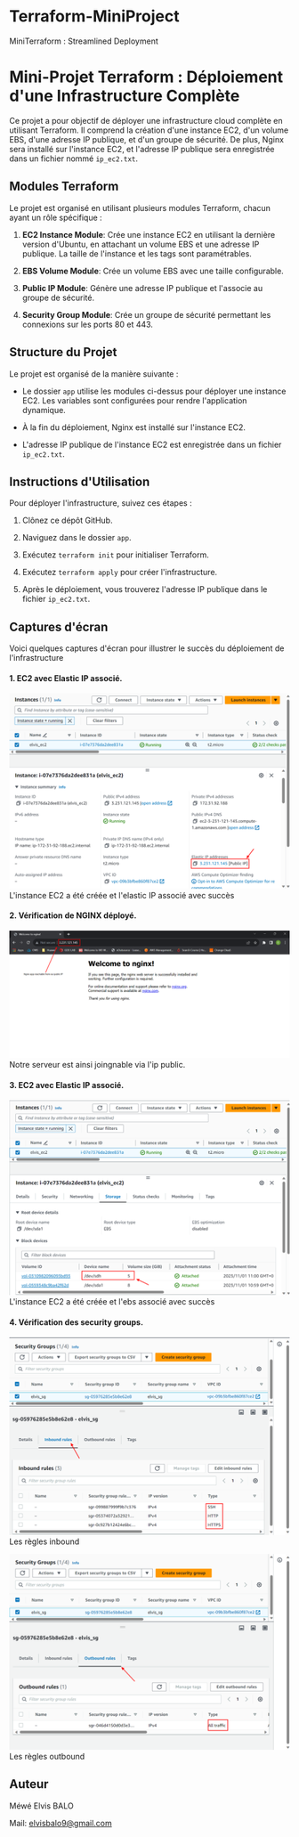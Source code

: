 # Terraform-MiniProject
MiniTerraform : Streamlined Deployment

# Mini-Projet Terraform : Déploiement d&#39;une Infrastructure Complète

Ce projet a pour objectif de déployer une infrastructure cloud complète en utilisant Terraform. Il
comprend la création d&#39;une instance EC2, d&#39;un volume EBS, d&#39;une adresse IP publique, et d&#39;un groupe
de sécurité. De plus, Nginx sera installé sur l&#39;instance EC2, et l&#39;adresse IP publique sera enregistrée
dans un fichier nommé `ip_ec2.txt`.

## Modules Terraform

Le projet est organisé en utilisant plusieurs modules Terraform, chacun ayant un rôle spécifique :

1. **EC2 Instance Module**: Crée une instance EC2 en utilisant la dernière version d&#39;Ubuntu,
en attachant un volume EBS et une adresse IP publique. La taille de l&#39;instance et les tags sont
paramétrables.

2. **EBS Volume Module**: Crée un volume EBS avec une taille configurable.

3. **Public IP Module**: Génère une adresse IP publique et l&#39;associe au groupe de sécurité.

4. **Security Group Module**: Crée un groupe de sécurité permettant les connexions sur les ports
80 et 443.

## Structure du Projet

Le projet est organisé de la manière suivante :

- Le dossier `app` utilise les modules ci-dessus pour déployer une instance EC2. Les variables sont
configurées pour rendre l&#39;application dynamique.

- À la fin du déploiement, Nginx est installé sur l&#39;instance EC2.

- L&#39;adresse IP publique de l&#39;instance EC2 est enregistrée dans un fichier `ip_ec2.txt`.

## Instructions d&#39;Utilisation

Pour déployer l&#39;infrastructure, suivez ces étapes :

1. Clônez ce dépôt GitHub.

2. Naviguez dans le dossier `app`.

3. Exécutez `terraform init` pour initialiser Terraform.

4. Exécutez `terraform apply` pour créer l&#39;infrastructure.

5. Après le déploiement, vous trouverez l&#39;adresse IP publique dans le fichier `ip_ec2.txt`.

## Captures d'écran

Voici quelques captures d'écran pour illustrer le succès du déploiement de l'infrastructure

#### 1. EC2 avec Elastic IP associé.

![Capture d'ecran 1](screenshots/ec2.PNG)
L'instance EC2 a été créée et l'elastic IP associé avec succès

#### 2. Vérification de NGINX déployé.

![Capture d'ecran 2](screenshots/nginx%20verification.PNG)
Notre serveur est ainsi joingnable via l'ip public.

#### 3. EC2 avec Elastic IP associé.

![Capture d'ecran 3](screenshots/ebs.PNG)
L'instance EC2 a été créée et l'ebs associé avec succès

#### 4. Vérification des security groups.

![Capture d'ecran 4](screenshots/sg%20inbound%20rules.PNG)
Les règles inbound

![Capture d'ecran 5](screenshots/sg%20outbound%20rules.PNG)
Les règles outbound

## Auteur

Méwé Elvis BALO

Mail: elvisbalo9@gmail.com